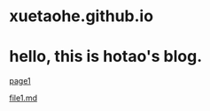 # xuetaohe.github.io


# hello, this is hotao's blog.

[page1](https://github.com/xuetaohe/xuetaohe.github.io/blob/master/page1.html)

[file1.md](https://github.com/xuetaohe/xuetaohe.github.io/blob/master/file1.md)
